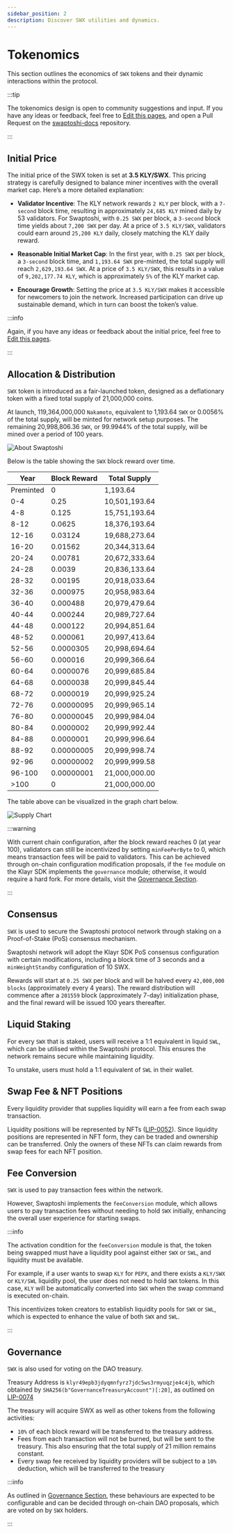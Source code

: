 ```yaml
---
sidebar_position: 2
description: Discover SWX utilities and dynamics.
---
```


# Tokenomics

This section outlines the economics of `SWX` tokens and their dynamic interactions within the protocol.

:::tip

The tokenomics design is open to community suggestions and input. If you have any ideas or feedback, feel free to [Edit this pages](https://github.com/swaptoshi/swaptoshi-docs/edit/main/content/introduction/tokenomics.md), and open a Pull Request on the [swaptoshi-docs](https://github.com/swaptoshi/swaptoshi-docs) repository.

:::

## Initial Price

The initial price of the SWX token is set at **3.5 KLY/SWX**. This pricing strategy is carefully designed to balance miner incentives with the overall market cap. Here’s a more detailed explanation:

- **Validator Incentive**: The KLY network rewards `2 KLY` per block, with a `7-second` block time, resulting in approximately `24,685 KLY` mined daily by 53 validators. For Swaptoshi, with `0.25 SWX` per block, a `3-second` block time yields about `7,200 SWX` per day. At a price of `3.5 KLY/SWX`, validators could earn around `25,200 KLY` daily, closely matching the KLY daily reward.

- **Reasonable Initial Market Cap**: In the first year, with `0.25 SWX` per block, a `3-second` block time, and `1,193.64 SWX` pre-minted, the total supply will reach `2,629,193.64 SWX`. At a price of `3.5 KLY/SWX`, this results in a value of `9,202,177.74 KLY`, which is approximately `5%` of the KLY market cap.

- **Encourage Growth**: Setting the price at `3.5 KLY/SWX` makes it accessible for newcomers to join the network. Increased participation can drive up sustainable demand, which in turn can boost the token’s value.

:::info

Again, if you have any ideas or feedback about the initial price, feel free to [Edit this pages](https://github.com/swaptoshi/swaptoshi-docs/edit/main/content/introduction/tokenomics.md).

:::

## Allocation & Distribution

`SWX` token is introduced as a fair-launched token, designed as a deflationary token with a fixed total supply of 21,000,000 coins.

At launch, 119,364,000,000 `Nakamoto`, equivalent to 1,193.64 `SWX` or 0.0056% of the total supply, will be minted for network setup purposes. The remaining 20,998,806.36 `SWX`, or 99.9944% of the total supply, will be mined over a period of 100 years.

![About Swaptoshi](./img/distribution-pie.png)

Below is the table showing the `SWX` block reward over time.

| Year      | Block Reward | Total Supply  |
| --------- | ------------ | ------------- |
| Preminted | 0            | 1,193.64      |
| 0-4       | 0.25         | 10,501,193.64 |
| 4-8       | 0.125        | 15,751,193.64 |
| 8-12      | 0.0625       | 18,376,193.64 |
| 12-16     | 0.03124      | 19,688,273.64 |
| 16-20     | 0.01562      | 20,344,313.64 |
| 20-24     | 0.00781      | 20,672,333.64 |
| 24-28     | 0.0039       | 20,836,133.64 |
| 28-32     | 0.00195      | 20,918,033.64 |
| 32-36     | 0.000975     | 20,958,983.64 |
| 36-40     | 0.000488     | 20,979,479.64 |
| 40-44     | 0.000244     | 20,989,727.64 |
| 44-48     | 0.000122     | 20,994,851.64 |
| 48-52     | 0.000061     | 20,997,413.64 |
| 52-56     | 0.0000305    | 20,998,694.64 |
| 56-60     | 0.000016     | 20,999,366.64 |
| 60-64     | 0.0000076    | 20,999,685.84 |
| 64-68     | 0.0000038    | 20,999,845.44 |
| 68-72     | 0.0000019    | 20,999,925.24 |
| 72-76     | 0.00000095   | 20,999,965.14 |
| 76-80     | 0.00000045   | 20,999,984.04 |
| 80-84     | 0.0000002    | 20,999,992.44 |
| 84-88     | 0.0000001    | 20,999,996.64 |
| 88-92     | 0.00000005   | 20,999,998.74 |
| 92-96     | 0.00000002   | 20,999,999.58 |
| 96-100    | 0.00000001   | 21,000,000.00 |
| >100      | 0            | 21,000,000.00 |

The table above can be visualized in the graph chart below.

![Supply Chart](./img/supply-chart.png)

:::warning

With current chain configuration, after the block reward reaches 0 (at year 100), validators can still be incentivized by setting `minFeePerByte` to 0, which means transaction fees will be paid to validators. This can be achieved through on-chain configuration modification proposals, if the `fee` module on the Klayr SDK implements the `governance` module; otherwise, it would require a hard fork. For more details, visit the [Governance Section](./governance.md).

:::

## Consensus

`SWX` is used to secure the Swaptoshi protocol network through staking on a Proof-of-Stake (PoS) consensus mechanism.

Swaptoshi network will adopt the Klayr SDK PoS consensus configuration with certain modifications, including a block time of 3 seconds and a `minWeightStandby` configuration of 10 SWX.

Rewards will start at `0.25 SWX` per block and will be halved every `42,000,000 blocks` (approximately every 4 years). The reward distribution will commence after a `201559` block (approximately 7-day) initialization phase, and the final reward will be issued 100 years thereafter.

## Liquid Staking

For every `SWX` that is staked, users will receive a 1:1 equivalent in liquid `SWL`, which can be utilised within the Swaptoshi protocol. This ensures the network remains secure while maintaining liquidity.

To unstake, users must hold a 1:1 equivalent of `SWL` in their wallet.

## Swap Fee & NFT Positions

Every liquidity provider that supplies liquidity will earn a fee from each swap transaction.

Liquidity positions will be represented by NFTs ([LIP-0052](https://github.com/klayrHQ/lips/blob/main/proposals/lip-0052.md)). Since liquidity positions are represented in NFT form, they can be traded and ownership can be transferred. Only the owners of these NFTs can claim rewards from swap fees for each NFT position.

## Fee Conversion

`SWX` is used to pay transaction fees within the network.

However, Swaptoshi implements the `feeConversion` module, which allows users to pay transaction fees without needing to hold `SWX` initially, enhancing the overall user experience for starting swaps.

:::info

The activation condition for the `feeConversion` module is that, the token being swapped must have a liquidity pool against either `SWX` or `SWL`, and liquidity must be available.

For example, if a user wants to swap `KLY` for `PEPX`, and there exists a `KLY/SWX` or `KLY/SWL` liquidity pool, the user does not need to hold `SWX` tokens. In this case, `KLY` will be automatically converted into `SWX` when the swap command is executed on-chain.

This incentivizes token creators to establish liquidity pools for `SWX` or `SWL`, which is expected to enhance the value of both `SWX` and `SWL`.

:::

## Governance

`SWX` is also used for voting on the DAO treasury.

Treasury Address is `klyr49epb3jdyqmnfyrz7jdc5ws3rmyuqzje4c4jb`, which obtained by `SHA256(b"GovernanceTreasuryAccount")[:20]`, as outlined on [LIP-0074](https://github.com/klayrHQ/lips/blob/main/proposals/lip-0074.md)

The treasury will acquire SWX as well as other tokens from the following activities:

- `10%` of each block reward will be transferred to the treasury address.
- Fees from each transaction will not be burned, but will be sent to the treasury. This also ensuring that the total supply of 21 million remains constant.
- Every swap fee received by liquidity providers will be subject to a `10%` deduction, which will be transferred to the treasury

:::info

As outlined in [Governance Section]('./governance.md), these behaviours are expected to be configurable and can be decided through on-chain DAO proposals, which are voted on by `SWX` holders.

:::
